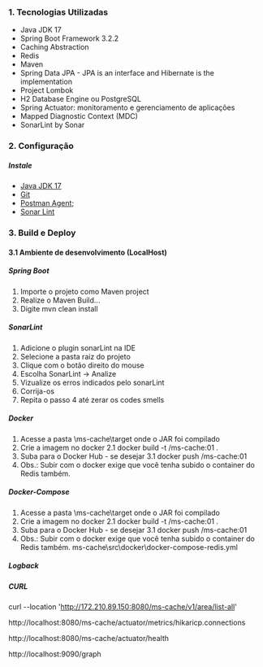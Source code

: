 ### 1. Tecnologias Utilizadas

   - Java JDK 17
   - Spring Boot Framework 3.2.2
   - Caching Abstraction
   - Redis
   - Maven
   - Spring Data JPA - JPA is an interface and Hibernate is the implementation
   - Project Lombok
   - H2 Database Engine ou PostgreSQL
   - Spring Actuator: monitoramento e gerenciamento de aplicações
   - Mapped Diagnostic Context (MDC)
   - SonarLint by Sonar
   
### 2. Configuração

##### Instale

* [Java JDK 17](https://openjdk.java.net/projects/jdk/17/)
* [Git](https://git-scm.com/downloads)
* [Postman Agent](https://www.postman.com/downloads/);
* [Sonar Lint](https://www.sonarsource.com/products/sonarlint/)

### 3. Build e Deploy 

#### 3.1 Ambiente de desenvolvimento (LocalHost)

##### Spring Boot 

   1. Importe o projeto como Maven project
   2. Realize o Maven Build...
   3. Digite mvn clean install
   
##### SonarLint

   1. Adicione o plugin sonarLint na IDE
   2. Selecione a pasta raiz do projeto
   3. Clique com o botão direito do mouse
   4. Escolha SonarLint -> Analize  
   5. Vizualize os erros indicados pelo sonarLint
   6. Corrija-os
   7. Repita o passo 4 até zerar os codes smells

##### Docker

   1. Acesse a pasta \ms-cache\target onde o JAR foi compilado
   2. Crie a imagem no docker
   		2.1 docker build -t <seu repo>/ms-cache:01 . 
   3. Suba para o Docker Hub - se desejar
        3.1 docker push <seu repo>/ms-cache:01
   4. Obs.: Subir com o docker exige que você tenha subido o container do Redis também.
   
   
##### Docker-Compose

   1. Acesse a pasta \ms-cache\target onde o JAR foi compilado
   2. Crie a imagem no docker
   		2.1 docker build -t <seu repo>/ms-cache:01 . 
   3. Suba para o Docker Hub - se desejar
        3.1 docker push <seu repo>/ms-cache:01
   4. Obs.: Subir com o docker exige que você tenha subido o container do Redis também.
   ms-cache\src\docker\docker-compose-redis.yml
        
##### Logback

##### CURL

curl --location 'http://172.210.89.150:8080/ms-cache/v1/area/list-all'


http://localhost:8080/ms-cache/actuator/metrics/hikaricp.connections

http://localhost:8080/ms-cache/actuator/health

http://localhost:9090/graph